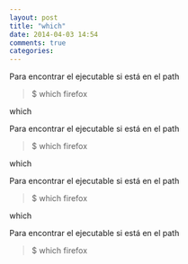 ```yaml
---
layout: post
title: "which"
date: 2014-04-03 14:54
comments: true
categories: 
---
```

Para encontrar el ejecutable si está en el path

>$ which firefox

which

Para encontrar el ejecutable si está en el path

>$ which firefox

which

Para encontrar el ejecutable si está en el path

>$ which firefox

which

Para encontrar el ejecutable si está en el path

>$ which firefox

